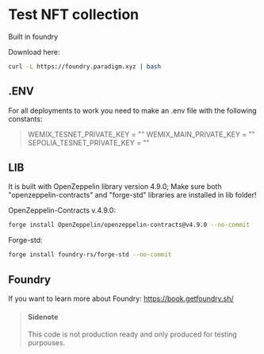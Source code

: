 # Test NFT collection

Built in foundry

Download here:

```bash
curl -L https://foundry.paradigm.xyz | bash
```

## .ENV

For all deployments to work you need to make an .env file with the following constants:

> WEMIX_TESNET_PRIVATE_KEY = ""
> WEMIX_MAIN_PRIVATE_KEY = ""
> SEPOLIA_TESNET_PRIVATE_KEY = ""
## LIB

It is built with OpenZeppelin library version 4.9.0; Make sure both "openzeppelin-contracts" and "forge-std" libraries are installed in lib folder!

OpenZeppelin-Contracts v.4.9.0:

```bash
forge install OpenZeppelin/openzeppelin-contracts@v4.9.0 --no-commit
```

Forge-std:

```bash
forge install foundry-rs/forge-std --no-commit
```

## Foundry

If you want to learn more about Foundry:
https://book.getfoundry.sh/

> #### Sidenote
>
> This code is not production ready and only produced for testing purpouses.
